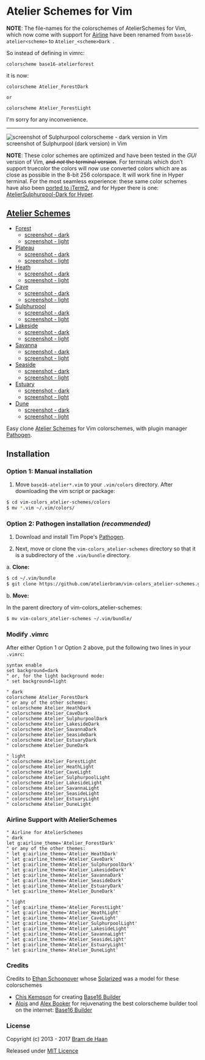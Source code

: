 # Atelier Schemes for Vim

**NOTE**: The file-names for the colorschemes of AtelierSchemes for Vim, which now come with support for [Airline](https://github.com/vim-airline/vim-airline) have been renamed from `base16-atelier<scheme>` to `Atelier_<scheme>Dark `.

So instead of defining in vimrc:

```
colorscheme base16-atelierforest
```

it is now:

```
colorscheme Atelier_ForestDark

or

colorscheme Atelier_ForestLight
```

I'm sorry for any inconvenience.

***   ***   ***   ***   ***   ***   ***   ***   ***

![screenshot of Sulphurpool colorscheme - dark version in Vim](http://atelierbram.github.io/syntax-highlighting/assets/img/sulphurpool-dark_vim_640x425.png)
<br>screenshot of Sulphurpool (dark version) in Vim

**NOTE**: These color schemes are optimized and have been tested in the _GUI_ version of Vim, <del>and _not_ the terminal version</del>. For terminals which don’t support truecolor the colors will now use converted colors which are as close as possible in the 8-bit 256 colorspace. It will work fine in Hyper terminal.
For the most seamless experience: these same color schemes have also been [ported to iTerm2](https://github.com/atelierbram/syntax-highlighting/tree/master/atelier-schemes/output/iterm2), and for Hyper there is one: [AtelierSulphurpool-Dark for Hyper](https://github.com/atelierbram/hyperterm-atelier-sulphurpool-dark).

## [Atelier Schemes](http://atelierbram.github.io/syntax-highlighting/atelier-schemes/)
- [Forest](http://atelierbram.github.io/syntax-highlighting/atelier-schemes/forest)
    -  [screenshot - dark](http://atelierbram.github.io/syntax-highlighting/assets/img/forest-dark_vim_640x425.png)
    -  [screenshot - light](http://atelierbram.github.io/syntax-highlighting/assets/img/forest-light_vim_640x425.png)
- [Plateau](http://atelierbram.github.io/syntax-highlighting/atelier-schemes/plateau)
    -  [screenshot - dark](http://atelierbram.github.io/syntax-highlighting/assets/img/plateau-dark_vim_640x425.png)
    -  [screenshot - light](http://atelierbram.github.io/syntax-highlighting/assets/img/plateau-light_vim_640x425.png)
- [Heath](http://atelierbram.github.io/syntax-highlighting/atelier-schemes/heath)
    -  [screenshot - dark](http://atelierbram.github.io/syntax-highlighting/assets/img/heath-dark_vim_640x425.png)
    -  [screenshot - light](http://atelierbram.github.io/syntax-highlighting/assets/img/heath-light_vim_640x425.png)
- [Cave](http://atelierbram.github.io/syntax-highlighting/atelier-schemes/cave)
    -  [screenshot - dark](http://atelierbram.github.io/syntax-highlighting/assets/img/cave-dark_vim_640x425.png)
    -  [screenshot - light](http://atelierbram.github.io/syntax-highlighting/assets/img/cave-light_vim_640x425.png)
- [Sulphurpool](http://atelierbram.github.io/syntax-highlighting/atelier-schemes/sulphurpool)
    -  [screenshot - dark](http://atelierbram.github.io/syntax-highlighting/assets/img/sulphurpool-dark_vim_640x425.png)
    -  [screenshot - light](http://atelierbram.github.io/syntax-highlighting/assets/img/sulphurpool-light_vim_640x425.png)
- [Lakeside](http://atelierbram.github.io/syntax-highlighting/atelier-schemes/lakeside)
    -  [screenshot - dark](http://atelierbram.github.io/syntax-highlighting/assets/img/lakeside-dark_vim_640x425.png)
    -  [screenshot - light](http://atelierbram.github.io/syntax-highlighting/assets/img/lakeside-light_vim_640x425.png)
- [Savanna](http://atelierbram.github.io/syntax-highlighting/atelier-schemes/savanna)
    -  [screenshot - dark](http://atelierbram.github.io/syntax-highlighting/assets/img/savanna-dark_vim_640x425.png)
    -  [screenshot - light](http://atelierbram.github.io/syntax-highlighting/assets/img/savanna-light_vim_640x425.png)
- [Seaside](http://atelierbram.github.io/syntax-highlighting/atelier-schemes/seaside)
    -  [screenshot - dark](http://atelierbram.github.io/syntax-highlighting/assets/img/seaside-dark_vim_640x425.png)
    -  [screenshot - light](http://atelierbram.github.io/syntax-highlighting/assets/img/seaside-light_vim_640x425.png)
- [Estuary](http://atelierbram.github.io/syntax-highlighting/atelier-schemes/estuary)
    -  [screenshot - dark](http://atelierbram.github.io/syntax-highlighting/assets/img/estuary-dark_vim_640x425.png)
    -  [screenshot - light](http://atelierbram.github.io/syntax-highlighting/assets/img/estuary-light_vim_640x425.png)
- [Dune](http://atelierbram.github.io/syntax-highlighting/atelier-schemes/dune)
    -  [screenshot - dark](http://atelierbram.github.io/syntax-highlighting/assets/img/dune-dark_vim_640x425.png)
    -  [screenshot - light](http://atelierbram.github.io/syntax-highlighting/assets/img/dune-light_vim_640x425.png)


Easy clone [Atelier Schemes](http://atelierbram.github.io/syntax-highlighting/atelier-schemes/ "colorschemes, made with Base16 Builder") for Vim colorschemes, with plugin manager [Pathogen].

## Installation

### Option 1: Manual installation

1.  Move `base16-atelier*.vim` to your `.vim/colors` directory. After downloading the
vim script or package:

```bash
$ cd vim-colors_atelier-schemes/colors
$ mv *.vim ~/.vim/colors/
```

### Option 2: Pathogen installation ***(recommended)***

1.  Download and install Tim Pope's [Pathogen].

2.  Next, move or clone the `vim-colors_atelier-schemes` directory so that it is
a subdirectory of the `.vim/bundle` directory.

a. **Clone:**

```bash
$ cd ~/.vim/bundle
$ git clone https://github.com/atelierbram/vim-colors_atelier-schemes.git
```

b. **Move:**

In the parent directory of vim-colors_atelier-schemes:

```bash
$ mv vim-colors_atelier-schemes ~/.vim/bundle/
```

### Modify .vimrc

After either Option 1 or Option 2 above, put the following two lines in your
`.vimrc`:

```vim
syntax enable
set background=dark
" or, for the light background mode:
" set background=light

" dark
colorscheme Atelier_ForestDark
" or any of the other schemes:
" colorscheme Atelier_HeathDark
" colorscheme Atelier_CaveDark
" colorscheme Atelier_SulphurpoolDark
" colorscheme Atelier_LakesideDark
" colorscheme Atelier_SavannaDark
" colorscheme Atelier_SeasideDark
" colorscheme Atelier_EstuaryDark
" colorscheme Atelier_DuneDark

" light
" colorscheme Atelier_ForestLight
" colorscheme Atelier_HeathLight
" colorscheme Atelier_CaveLight
" colorscheme Atelier_SulphurpoolLight
" colorscheme Atelier_LakesideLight
" colorscheme Atelier_SavannaLight
" colorscheme Atelier_SeasideLight
" colorscheme Atelier_EstuaryLight
" colorscheme Atelier_DuneLight
```

### Airline Support with AtelierSchemes
```vim
" Airline for AtelierSchemes
" dark
let g:airline_theme='Atelier_ForestDark'
" or any of the other themes:
" let g:airline_theme='Atelier_HeathDark'
" let g:airline_theme='Atelier_CaveDark'
" let g:airline_theme='Atelier_SulphurpoolDark'
" let g:airline_theme='Atelier_LakesideDark'
" let g:airline_theme='Atelier_SavannaDark'
" let g:airline_theme='Atelier_SeasideDark'
" let g:airline_theme='Atelier_EstuaryDark'
" let g:airline_theme='Atelier_DuneDark'

" light
" let g:airline_theme='Atelier_ForestLight'
" let g:airline_theme='Atelier_HeathLight'
" let g:airline_theme='Atelier_CaveLight'
" let g:airline_theme='Atelier_SulphurpoolLight'
" let g:airline_theme='Atelier_LakesideLight'
" let g:airline_theme='Atelier_SavannaLight'
" let g:airline_theme='Atelier_SeasideLight'
" let g:airline_theme='Atelier_EstuaryLight'
" let g:airline_theme='Atelier_DuneLight'
```
### Credits
Credits to [Ethan Schoonover](http://ethanschoonover.com/solarized) whose [Solarized](http://github.com/altercation/solarized) was a model for these colorschemes
- [Chis Kempson](http://github.com/chriskempson) for creating [Base16 Builder](http://http://github.com/chriskempson/base16-builder)
- [Alois](https://github.com/aloisdg) and [Alex Booker](https://github.com/bookercodes) for rejuvenating the best colorscheme builder tool on the internet: [Base16 Builder](https://github.com/base16-builder/base16-builder)

### License

Copyright (c) 2013  - 2017 [Bram de Haan](http://atelierbramdehaan.nl)

Released under [MIT Licence](http://atelierbram.mit-license.org)

[Pathogen]: https://github.com/tpope/vim-pathogen
